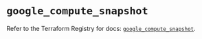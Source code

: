 # `google_compute_snapshot`

Refer to the Terraform Registry for docs: [`google_compute_snapshot`](https://registry.terraform.io/providers/hashicorp/google-beta/5.12.0/docs/resources/google_compute_snapshot).
